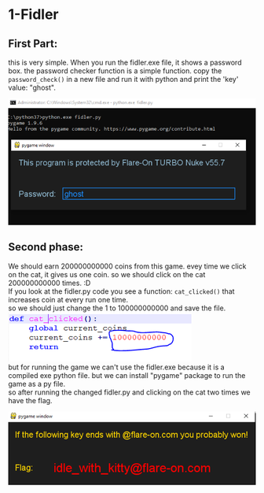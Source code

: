 # 1-Fidler
## First Part:
this is very simple.
When you run the fidler.exe file, it shows a password box. the password checker function is a simple function.  copy the ```password_check()``` in a new file and run it with python and print the 'key' value: "ghost".  

![alt text](https://github.com/aleeamini/Flareon7-2020/blob/main/1/pass.png)  

## Second phase:
We should earn 200000000000 coins from this game. evey time we click on the cat, it gives us one coin. so we should click on the cat 200000000000 times. :D  
If you look at the fidler.py code you see a function: ```cat_clicked()``` that increases coin at every run one time.  
so we should just change the 1 to 100000000000 and save the file.  
![alt text](https://github.com/aleeamini/Flareon7-2020/blob/main/1/change_counter.png)  
but for running the game we can't use the fidler.exe because it is a compiled exe python file. but we can install "pygame" package to run the game as a py file.  
so after running the changed fidler.py and clicking on the cat two times we have the flag.  

![alt text](https://github.com/aleeamini/Flareon7-2020/blob/main/1/flag.PNG)  


